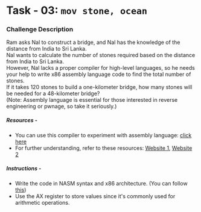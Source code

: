 # Task - 03: `mov stone, ocean`

### Challenge Description

Ram asks Nal to construct a bridge, and Nal has the knowledge of the distance from India to Sri Lanka.<br />
Nal wants to calculate the number of stones required based on the distance from India to Sri Lanka.<br />
However, Nal lacks a proper compiler for high-level languages, so he needs your help to write x86 assembly language code to find the total number of stones.<br />
If it takes 120 stones to build a one-kilometer bridge, how many stones will be needed for a 48-kilometer bridge?<br />
(Note: Assembly language is essential for those interested in reverse engineering or pwnage, so take it seriously.)<br />

##### Resources -
- You can use this compiler to experiment with assembly language: [click here](https://godbolt.org/)
- For further understanding, refer to these resources: [Website 1](https://www.cs.virginia.edu/~evans/cs216/guides/x86.html), [Website 2](https://pwn.college/)

##### Instructions -
- Write the code in NASM syntax and x86 architecture. (You can follow [this](https://en.wikibooks.org/wiki/X86_Assembly/NASM_Syntax))
- Use the AX register to store values since it's commonly used for arithmetic operations.
